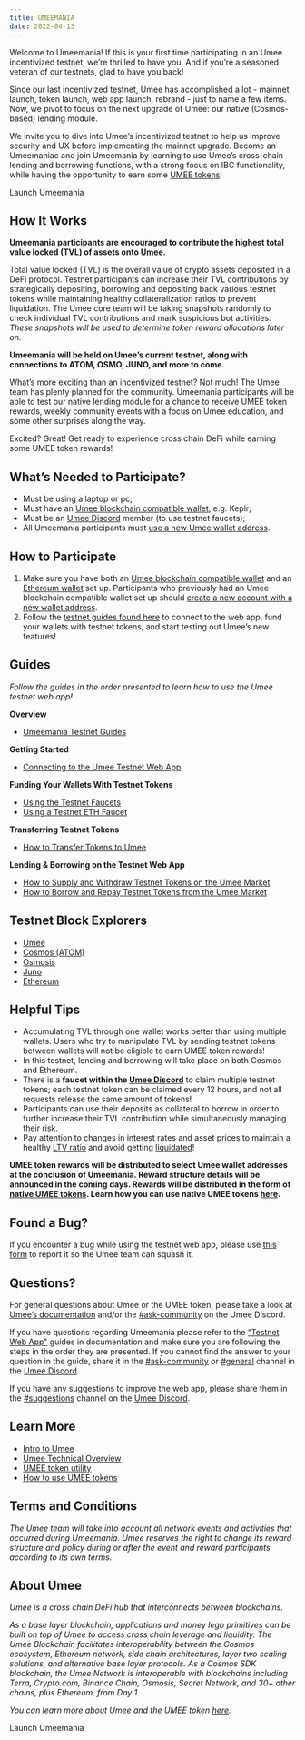 ```yaml
---
title: UMEEMANIA
date: 2022-04-13
---
```


Welcome to Umeemania! If this is your first time participating in an Umee incentivized testnet, we’re thrilled to have you. And if you’re a seasoned veteran of our testnets, glad to have you back!

Since our last incentivized testnet, Umee has accomplished a lot - mainnet launch, token launch, web app launch, rebrand - just to name a few items. Now, we pivot to focus on the next upgrade of Umee: our native (Cosmos-based) lending module. 

We invite you to dive into Umee’s incentivized testnet to help us improve security and UX before implementing the mainnet upgrade. Become an Umeemaniac and join Umeemania by learning to use Umee’s cross-chain lending and borrowing functions, with a strong focus on IBC functionality, while having the opportunity to earn some [UMEE tokens](https://medium.com/umeeblog/umee-token-economics-cd15ef08f8be)!

<ButtonGradient href="https://testnet.umee.cc/">Launch Umeemania</ButtonGradient>

## How It Works

**Umeemania participants are encouraged to contribute the highest total value locked (TVL) of assets onto [Umee](http://testnet.umee.cc).**

Total value locked (TVL) is the overall value of crypto assets deposited in a DeFi protocol. Testnet participants can increase their TVL contributions by strategically depositing, borrowing and depositing back various testnet tokens while maintaining healthy collateralization ratios to prevent liquidation. The Umee core team will be taking snapshots randomly to check individual TVL contributions and mark suspicious bot activities. *These snapshots will be used to determine token reward allocations later on.*

**Umeemania will be held on Umee’s current testnet, along with connections to ATOM, OSMO, JUNO, and more to come.**

What’s more exciting than an incentivized testnet? Not much! The Umee team has plenty planned for the community. Umeemania participants will be able to test our native lending module for a chance to receive UMEE token rewards, weekly community events with a focus on Umee education, and some other surprises along the way. 

Excited? Great! Get ready to experience cross chain DeFi while earning some UMEE token rewards!

## What’s Needed to Participate?

- Must be using a laptop or pc;
- Must have an [Umee blockchain compatible wallet](https://docs.umee.cc/umee/user-guides/wallet-set-up/setting-up-an-umee-blockchain-compatible-wallet), e.g. Keplr;
- Must be an [Umee Discord](https://discord.gg/umee) member (to use testnet faucets);
- All Umeemania participants must [use a new Umee wallet address](https://docs.umee.cc/umee/user-guides/wallet-set-up/setting-up-an-umee-blockchain-compatible-wallet#to-create-another-wallet-with-keplr).

## How to Participate

1. Make sure you have both an [Umee blockchain compatible wallet](https://docs.umee.cc/umee/user-guides/wallet-set-up/setting-up-an-umee-blockchain-compatible-wallet) and an [Ethereum wallet](https://docs.umee.cc/umee/user-guides/wallet-set-up/setting-up-an-ethereum-wallet) set up. Participants who previously had an Umee blockchain compatible wallet set up should [create a new account with a new wallet address](https://docs.umee.cc/umee/user-guides/wallet-set-up/setting-up-an-umee-blockchain-compatible-wallet#to-create-another-wallet-with-keplr).
2. Follow the [testnet guides found here](https://docs.umee.cc/umee/user-guides/umeemania-testnet) to connect to the web app, fund your wallets with testnet tokens, and start testing out Umee’s new features!

## Guides

*Follow the guides in the order presented to learn how to use the Umee testnet web app!*

**Overview**
- [Umeemania Testnet Guides](https://docs.umee.cc/umee/user-guides/umeemania-testnet)

**Getting Started**
- [Connecting to the Umee Testnet Web App](https://docs.umee.cc/umee/user-guides/umeemania-testnet/connecting-wallets)

**Funding Your Wallets With Testnet Tokens**
- [Using the Testnet Faucets](https://docs.umee.cc/umee/user-guides/umeemania-testnet/using-testnet-faucets) 
- [Using a Testnet ETH Faucet](https://docs.umee.cc/umee/user-guides/umeemania-testnet/using-testnet-faucets#claiming-testnet-eth)

**Transferring Testnet Tokens**
- [How to Transfer Tokens to Umee](https://docs.umee.cc/umee/user-guides/umeemania-testnet/transferring-tokens-to-umee)

**Lending & Borrowing on the Testnet Web App**
- [How to Supply and Withdraw Testnet Tokens on the Umee Market](https://docs.umee.cc/umee/user-guides/umeemania-testnet/supply-and-withdraw)
- [How to Borrow and Repay Testnet Tokens from the Umee Market](https://docs.umee.cc/umee/user-guides/umeemania-testnet/borrow-and-repay) 

## Testnet Block Explorers
- [Umee](https://explorer.umeemania-1.network.umee.cc/umee) 
- [Cosmos (ATOM)](https://explorer.umeemania-1.network.umee.cc/cosmos)
- [Osmosis](https://explorer.umeemania-1.network.umee.cc/osmosis)
- [Juno](https://explorer.umeemania-1.network.umee.cc/juno)
- [Ethereum](https://goerli.etherscan.io/)

## Helpful Tips 
- Accumulating TVL through one wallet works better than using multiple wallets. Users who try to manipulate TVL by sending testnet tokens between wallets will not be eligible to earn UMEE token rewards!
- In this testnet, lending and borrowing will take place on both Cosmos and Ethereum.
- There is a **faucet within the [Umee Discord](https://discord.gg/umee)** to claim multiple testnet tokens; each testnet token can be claimed every 12 hours, and not all requests release the same amount of tokens!
- Participants can use their deposits as collateral to borrow in order to further increase their TVL contribution while simultaneously managing their risk.
- Pay attention to changes in interest rates and asset prices to maintain a healthy [LTV ratio](https://docs.umee.cc/umee/blockchain-basics-1/defi-basics/lending-and-borrowing-in-defi#loan-to-value) and avoid getting [liquidated](https://docs.umee.cc/umee/blockchain-basics-1/defi-basics/lending-and-borrowing-in-defi#liquidation)!

**UMEE token rewards will be distributed to select Umee wallet addresses at the conclusion of Umeemania. Reward structure details will be announced in the coming days. Rewards will be distributed in the form of [native UMEE tokens](https://docs.umee.cc/umee/umee-token/token-format). Learn how you can use native UMEE tokens [here](https://docs.umee.cc/umee/user-guides/using-umee-tokens/using-native-umee-tokens).**

## Found a Bug? 

If you encounter a bug while using the testnet web app, please use [this form](https://forms.gle/CFhWWa5BhHh4EZnUA) to report it so the Umee team can squash it.

## Questions?

For general questions about Umee or the UMEE token, please take a look at [Umee’s documentation](https://docs.umee.cc/umee/) and/or the [#ask-community](https://discord.gg/umee) on the Umee Discord.

If you have questions regarding Umeemania please refer to the [“Testnet Web App"](https://docs.umee.cc/umee/user-guides/umeemania-testnet) guides in documentation and make sure you are following the steps in the order they are presented. If you cannot find the answer to your question in the guide, share it in the [#ask-community](https://discord.gg/umee) or [#general](https://discord.gg/umee) channel in the [Umee Discord](https://discord.gg/umee). 

If you have any suggestions to improve the web app, please share them in the [#suggestions](https://discord.gg/umee) channel on the [Umee Discord](https://discord.gg/umee).

## Learn More 
- [Intro to Umee](https://medium.com/umeeblog/enter-the-umeeverse-cross-chain-defi-f0a7a48db144)
- [Umee Technical Overview](https://docs.umee.cc/umee/umee-technical-overview/untitled)
- [UMEE token utility](https://docs.umee.cc/umee/umee-token/token-usage)
- [How to use UMEE tokens](https://docs.umee.cc/umee/user-guides/using-umee-tokens)

## Terms and Conditions 

*The Umee team will take into account all network events and activities that occurred during Umeemania. Umee reserves the right to change its reward structure and policy during or after the event and reward participants according to its own terms.*

## About Umee

*Umee is a cross chain DeFi hub that interconnects between blockchains.* 

*As a base layer blockchain, applications and money lego primitives can be built on top of Umee to access cross chain leverage and liquidity. The Umee Blockchain facilitates interoperability between the Cosmos ecosystem, Ethereum network, side chain architectures, layer two scaling solutions, and alternative base layer protocols. As a Cosmos SDK blockchain, the Umee Network is interoperable with blockchains including Terra, Crypto.com, Binance Chain, Osmosis, Secret Network, and 30+ other chains, plus Ethereum, from Day 1.*

*You can learn more about Umee and the UMEE token [here](https://docs.umee.cc/umee/).*

<ButtonGradient href="https://testnet.umee.cc/">Launch Umeemania</ButtonGradient>
